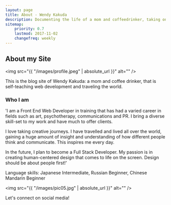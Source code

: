 ```yaml
---
layout: page
title: About - Wendy Kakuda
description: Documenting the life of a mom and coffeedrinker, taking on web development and traveling the world
sitemap:
    priority: 0.7
    lastmod: 2017-11-02
    changefreq: weekly
---
```

## About my Site

<span class="image left"><img src="{{ "/images/profile.jpeg" | absolute_url }}" alt="" /></span>

This is the blog site of Wendy Kakuda: a mom and coffee drinker, that is self-teaching web development and traveling the world.

### Who I am
<div class="box">
  <p>
  'I am a Front End Web Developer in training that has had a varied career in fields such as art, psychotherapy, communications and PR. I bring a diverse skill-set to my work and have much to offer clients.
  </p>
  <p>
  I love taking creative journeys. I have travelled and lived all over the world, gaining a huge amount of insight and understanding of how different people think and communicate. This inspires me every day.
  </p>
  <p>
  In the future, I plan to become a Full Stack Developer. My passion is in creating human-centered design that comes to life on the screen.
  Design should be about people first!'
  </p>
  <p>
  Language skills: Japanese Intermediate, Russian Beginner, Chinese Mandarin Beginner
  </p>
</div>

<span class="image left"><img src="{{ "/images/pic05.jpg" | absolute_url }}" alt="" /></span>

Let's connect on social media!
